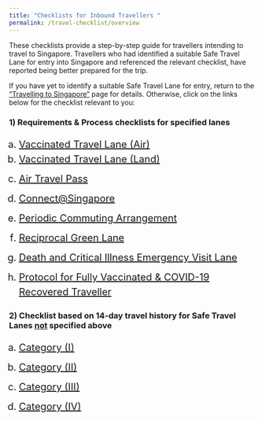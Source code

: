```yaml
---
title: "Checklists for Inbound Travellers "
permalink: /travel-checklist/overview
---
```

These checklists provide a step-by-step guide for travellers intending to travel to Singapore. Travellers who had identified a suitable Safe Travel Lane for entry into Singapore and referenced the relevant checklist, have reported being better prepared for the trip. 

If you have yet to identify a suitable Safe Travel Lane for entry, return to the [“Travelling to Singapore”](/arriving/overview) page for details. Otherwise, click on the links below for the checklist relevant to you:

### 1)	Requirements & Process checklists for specified lanes

<ol style="padding-left:20px; font-size:20px; margin-bottom:0px;">
	<li style="font-size:20px; margin-top:0px; margin-bottom:0px; line-height:1.5; list-style-type:lower-alpha; "><a href="/vtl/travel-checklist">Vaccinated Travel Lane (Air)</a>
	</li>
	<li style="font-size:20px; margin-top:0px; margin-bottom:0px; line-height:1.5; list-style-type:lower-alpha; "><a href="/vtl-land/travel-checklist">Vaccinated Travel Lane (Land)</a>
	</li>
	<li style="font-size:20px; margin-top:10px; margin-bottom:0px; line-height:1.5; list-style-type:lower-alpha; "><a href="/atp/requirements-and-process">Air Travel Pass</a>
	</li>
		<li style="font-size:20px; margin-top:10px; margin-bottom:0px; line-height:1.5; list-style-type:lower-alpha; "><a href="/connectsg/overview">Connect@Singapore</a>
	</li>
			<li style="font-size:20px; margin-top:10px; margin-bottom:0px; line-height:1.5; list-style-type:lower-alpha; "><a href="/pca/requirements-and-process">Periodic Commuting Arrangement</a>
	</li>
		<li style="font-size:20px; margin-top:10px; margin-bottom:0px; line-height:1.5; list-style-type:lower-alpha; "><a href="/rgl/travel-checklist">Reciprocal Green Lane</a>
	</li>
		<li style="font-size:20px; margin-top:10px; margin-bottom:0px; line-height:1.5; list-style-type:lower-alpha; "><a href="/travel-checklist/dcev">Death and Critical Illness Emergency Visit Lane</a>
	</li>
			<li style="font-size:20px; margin-top:10px; margin-bottom:0px; line-height:1.5; list-style-type:lower-alpha; "><a href="/vaccinated-recovered">Protocol for Fully Vaccinated & COVID-19 Recovered Traveller</a>
	</li>
</ol>

### 2)	Checklist based on 14-day travel history for Safe Travel Lanes <u>not</u> specified above

<ol style="padding-left:20px; font-size:20px; margin-bottom:0px;">
	<li style="font-size:20px; margin-top:0px; margin-bottom:0px; line-height:1.5; list-style-type:lower-alpha; "><a href="/travel-checklist/category-1">Category (I)</a>
	</li>
	<li style="font-size:20px; margin-top:10px; margin-bottom:0px; line-height:1.5; list-style-type:lower-alpha; "><a href="/travel-checklist/category-2">Category (II)</a>
		</li> 
		<li style="font-size:20px; margin-top:10px; margin-bottom:0px; line-height:1.5; list-style-type:lower-alpha; "><a href="/travel-checklist/category-3">Category (III)</a>
	</li>
		<li style="font-size:20px; margin-top:10px; margin-bottom:0px; line-height:1.5; list-style-type:lower-alpha; "><a href="/travel-checklist/category-4">Category (IV)</a>
	</li>
</ol>